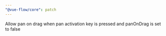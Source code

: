 ```yaml
---
"@vue-flow/core": patch
---
```


Allow pan on drag when pan activation key is pressed and panOnDrag is set to false
